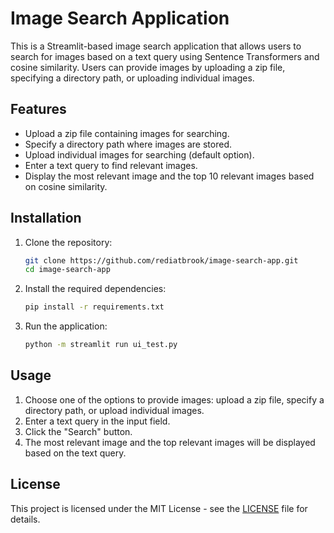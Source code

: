 # Image Search Application

This is a Streamlit-based image search application that allows users to search for images based on a text query using Sentence Transformers and cosine similarity. Users can provide images by uploading a zip file, specifying a directory path, or uploading individual images.

## Features

- Upload a zip file containing images for searching.
- Specify a directory path where images are stored.
- Upload individual images for searching (default option).
- Enter a text query to find relevant images.
- Display the most relevant image and the top 10 relevant images based on cosine similarity.

## Installation

1. Clone the repository:

   ```bash
   git clone https://github.com/rediatbrook/image-search-app.git
   cd image-search-app
   ```

2. Install the required dependencies:

   ```bash
   pip install -r requirements.txt
   ```

3. Run the application:

   ```bash
   python -m streamlit run ui_test.py
   ```

## Usage

1. Choose one of the options to provide images: upload a zip file, specify a directory path, or upload individual images.
2. Enter a text query in the input field.
3. Click the "Search" button.
4. The most relevant image and the top relevant images will be displayed based on the text query.

## License

This project is licensed under the MIT License - see the [LICENSE](LICENSE) file for details.
